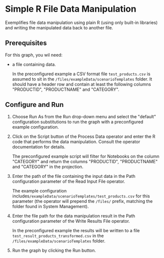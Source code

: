 <!-- loiobd5277e9e5a74c11950578ef4ac7f6e2 -->

# Simple R File Data Manipulation

Exemplifies file data manipulation using plain R \(using only built-in libraries\) and writing the manipulated data back to another file.



<a name="loiobd5277e9e5a74c11950578ef4ac7f6e2__section_zmq_1vc_1kb"/>

## Prerequisites

For this graph, you wil need:

-   a file containing data.

    In the preconfigured example a CSV format file ``test_products.csv`` is assumed to sit in the ``/files/exampleData/scenarioTemplates`` folder. It should have a header row and contain at least the following columns "PRODUCTID", "PRODUCTNAME" and "CATEGORY".




<a name="loiobd5277e9e5a74c11950578ef4ac7f6e2__section_og5_sb2_1kb"/>

## Configure and Run

1.  Choose Run As from the Run drop-down menu and select the "default" configuration substitutions to run the graph with a preconfigured example configuration.

2.  Click on the Script button of the Process Data operator and enter the R code that performs the data manipulation. Consult the operator documentation for details.

    The preconfigured example script will filter for Notebooks on the column "CATEGORY" and return the columns "PRODUCTID", "PRODUCTNAME" and "CATEGORY" in the projection.

3.  Enter the path of the file containing the input data in the Path configuration parameter of the Read Input File operator.

    The example configuration includes``/exampleData/scenarioTemplates/test_products.csv`` for this parameter \(the operator will prepend the ``/files/`` prefix, matching the folder found in System Management\).

4.  Enter the file path for the data manipulation result in the Path configuration parameter of the Write Results File operator.

    In the preconfigured example the results will be written to a file ``test_result_products_transformed.csv`` in the ``/files/exampleData/scenarioTemplates`` folder.

5.  Run the graph by clicking the Run button.


